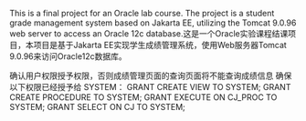 This is a final project for an Oracle lab course. The project is a student grade management system based on Jakarta EE, utilizing the Tomcat 9.0.96 web server to access an Oracle 12c database.这是一个Oracle实验课程结课项目，本项目是基于Jakarta EE实现学生成绩管理系统，使用Web服务器Tomcat 9.0.96来访问Oracle12c数据库。

确认用户权限授予权限，否则成绩管理页面的查询页面将不能查询成绩信息
确保以下权限已经授予给 SYSTEM：
GRANT CREATE VIEW TO SYSTEM; 
GRANT CREATE PROCEDURE TO SYSTEM; 
GRANT EXECUTE ON CJ_PROC TO SYSTEM; 
GRANT SELECT ON CJ TO SYSTEM; 
